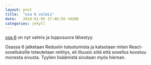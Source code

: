 ```yaml
---
layout: post
title:  "osa 6 valmis"
date:   2018-01-05 17:46:59 +0200
categories: jekyll 
---
```


[osa 6](/osa6) on nyt valmis ja loppusuora lähestyy.

Osassa 6 jatketaan Reduxiin tutustumista ja katsotaan miten React-sovelluksille toteutetaan reititys, eli illuusio siitä että sovellus koostuu monesta sivusta. Tyylien lisäämistä sivutaan myös hieman.